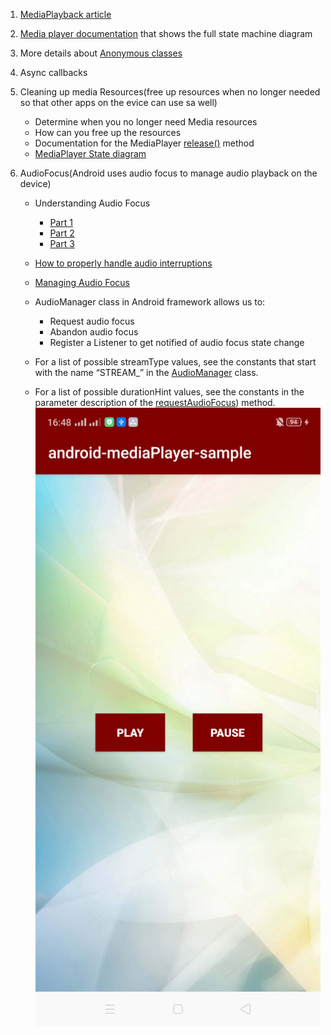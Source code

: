 1. [MediaPlayback article](https://developer.android.com/guide/topics/media/mediaplayer.html)

2. [Media player documentation](https://developer.android.com/reference/android/media/MediaPlayer.html) that shows the full state machine diagram

3. More details about [Anonymous classes](https://docs.oracle.com/javase/tutorial/java/javaOO/anonymousclasses.html)

4. Async callbacks

5. Cleaning up media Resources(free up resources when no longer needed so that other apps on the evice can use sa well)
	- Determine when you no longer need Media resources
	- How can you free up the resources
	- Documentation for the MediaPlayer [release()](http://developer.android.com/reference/android/media/MediaPlayer.html?utm_source=udacity&utm_medium=course&utm_campaign=android_basics#release()) method
	- [MediaPlayer State diagram](http://developer.android.com/reference/android/media/MediaPlayer.html?utm_source=udacity&utm_medium=course&utm_campaign=android_basics#StateDiagram)

6. AudioFocus(Android uses audio focus to manage audio playback on the device)

	- Understanding Audio Focus
		- [Part 1](https://medium.com/androiddevelopers/audio-focus-1-6b32689e4380)
		- [Part 2](https://medium.com/androiddevelopers/audio-focus-2-42244043863a)
		- [Part 3](https://medium.com/androiddevelopers/audio-focus-3-cdc09da9c122)

	- [How to properly handle audio interruptions](https://medium.com/google-developers/how-to-properly-handle-audio-interruptions-3a13540d18fa#.jkibca8ml)

	- [Managing Audio Focus](https://developer.android.com/guide/topics/media-apps/audio-focus)

	- AudioManager class in Android framework allows us to:
		- Request audio focus
		- Abandon audio focus
		- Register a Listener to get notified of audio focus state change

	- For a list of possible streamType values, see the constants that start with the name “STREAM_” in the [AudioManager](https://developer.android.com/reference/android/media/AudioManager) class.

	- For a list of possible durationHint values, see the constants in the parameter description of the [requestAudioFocus](https://developer.android.com/reference/android/media/AudioManager.html?utm_source=udacity&utm_medium=course&utm_campaign=android_basics#requestAudioFocus(android.media.AudioManager.OnAudioFocusChangeListener,%20int,%20int))) method.	
![](media.png)






